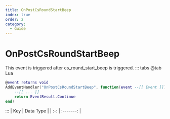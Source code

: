 ```yaml
---
title: OnPostCsRoundStartBeep
index: true
order: 2
category:
  - Guide
---
```


# OnPostCsRoundStartBeep
This event is triggered after cs_round_start_beep is triggered.
::: tabs
@tab Lua
```lua
@event returns void
AddEventHandler("OnPostCsRoundStartBeep", function(event --[[ Event ]])
    --[[ ... ]]
    return EventResult.Continue
end)
```

:::
| Key | Data Type |
| :-: | :-------: |